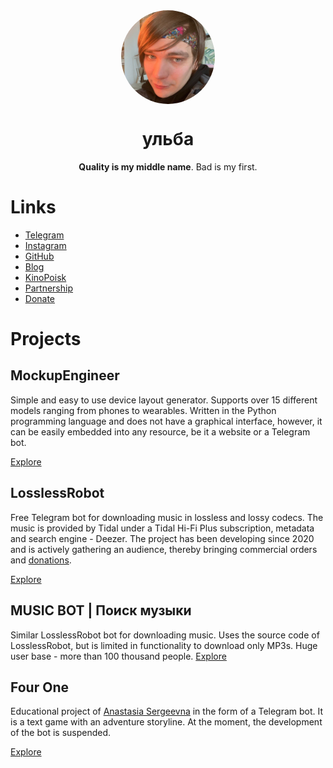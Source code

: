 <div align="center">
  <img align="center" style="border-radius: 50%;" width="150" src="https://raw.githubusercontent.com/ulbwa/ulbwa/main/static/favico.jpg" alt="favico.jpg">
  <h1>ульба</h1>
  <p><b>Quality is my middle name</b>. Bad is my first.</p>
</div>

# Links

* [Telegram](https://ulbwa.github.io/go?to=telegram)
* [Instagram](https://ulbwa.github.io/go?to=instagram)
* [GitHub](https://ulbwa.github.io/go?to=github)
* [Blog](https://ulbwa.github.io/go?to=blog)
* [KinoPoisk](https://ulbwa.github.io/go?to=kinopoisk)
* [Partnership](https://ulbwa.github.io/go?to=partner)
* [Donate](https://ulbwa.github.io/go?to=donate)

# Projects

## MockupEngineer
Simple and easy to use device layout generator. Supports over 15 different models ranging from phones to wearables. Written in the Python programming language and does not have a graphical interface, however, it can be easily embedded into any resource, be it a website or a Telegram bot.

[Explore](https://github.com/ulbwazhine/MockupEngineer)

## LosslessRobot
Free Telegram bot for downloading music in lossless and lossy codecs. The music is provided by Tidal under a Tidal Hi-Fi Plus subscription, metadata and search engine - Deezer. The project has been developing since 2020 and is actively gathering an audience, thereby bringing commercial orders and [donations](https://ulbwa.github.io/go?to=donate).

[Explore](https://t.me/LosslessRobot)

## MUSIC BOT | Поиск музыки
Similar LosslessRobot bot for downloading music. Uses the source code of LosslessRobot, but is limited in functionality to download only MP3s. Huge user base - more than 100 thousand people.
[Explore](https://t.me/SaveMuzz_Bot)

## Four One
Educational project of [Anastasia Sergeevna](https://www.instagram.com/nastelvegeco/) in the form of a Telegram bot. It is a text game with an adventure storyline. At the moment, the development of the bot is suspended.

[Explore](https://t.me/fourone_bot)